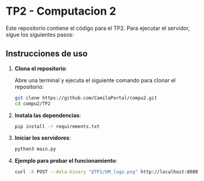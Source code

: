 # TP2 - Computacion 2

Este repositorio contiene el código para el TP2. Para ejecutar el servidor, sigue los siguientes pasos:

## Instrucciones de uso

1. **Clona el repositorio**:

   Abre una terminal y ejecuta el siguiente comando para clonar el repositorio:

   ```bash
   git clone https://github.com/CamilaPortal/compu2.git
   cd compu2/TP2

2. **Instala las dependencias**:

    ```bash
    pip install -r requirements.txt

3. **Iniciar los servidores**:

    ```bash
    python3 main.py

4. **Ejemplo para probar el funcionamiento**:    
    
    ```bash
    curl -X POST --data-binary "@TP2/UM_logo.png" http://localhost:8080/process-image --output output_image.png

